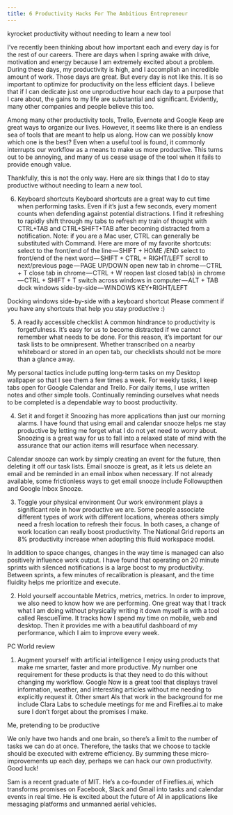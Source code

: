 ```yaml
---
title: 6 Productivity Hacks For The Ambitious Entrepreneur
---
```


kyrocket productivity without needing to learn a new tool

I’ve recently been thinking about how important each and every day is for the rest of our careers. There are days when I spring awake with drive, motivation and energy because I am extremely excited about a problem. During these days, my productivity is high, and I accomplish an incredible amount of work. Those days are great.
But every day is not like this. It is so important to optimize for productivity on the less efficient days. I believe that if I can dedicate just one unproductive hour each day to a purpose that I care about, the gains to my life are substantial and significant. Evidently, many other companies and people believe this too.

Among many other productivity tools, Trello, Evernote and Google Keep are great ways to organize our lives. However, it seems like there is an endless sea of tools that are meant to help us along. How can we possibly know which one is the best? Even when a useful tool is found, it commonly interrupts our workflow as a means to make us more productive. This turns out to be annoying, and many of us cease usage of the tool when it fails to provide enough value.

Thankfully, this is not the only way. Here are six things that I do to stay productive without needing to learn a new tool.

6. Keyboard shortcuts
Keyboard shortcuts are a great way to cut time when performing tasks. Even if it’s just a few seconds, every moment counts when defending against potential distractions. I find it refreshing to rapidly shift through my tabs to refresh my train of thought with CTRL+TAB and CTRL+SHIFT+TAB after becoming distracted from a notification. Note: if you are a Mac user, CTRL can generally be substituted with Command.
Here are more of my favorite shortcuts:
select to the front/end of the line — SHIFT + HOME /END
select to front/end of the next word — SHIFT + CTRL + RIGHT/LEFT
scroll to next/previous page — PAGE UP/DOWN
open new tab in chrome — CTRL + T
close tab in chrome — CTRL + W
reopen last closed tab(s) in chrome — CTRL + SHIFT + T
switch across windows in computer — ALT + TAB
dock windows side-by-side — WINDOWS KEY+RIGHT/LEFT

Docking windows side-by-side with a keyboard shortcut
Please comment if you have any shortcuts that help you stay productive :)

5. A readily accessible checklist
A common hindrance to productivity is forgetfulness. It’s easy for us to become distracted if we cannot remember what needs to be done. For this reason, it’s important for our task lists to be omnipresent. Whether transcribed on a nearby whiteboard or stored in an open tab, our checklists should not be more than a glance away.

My personal tactics include putting long-term tasks on my Desktop wallpaper so that I see them a few times a week. For weekly tasks, I keep tabs open for Google Calendar and Trello. For daily items, I use written notes and other simple tools. Continually reminding ourselves what needs to be completed is a dependable way to boost productivity.

4. Set it and forget it
Snoozing has more applications than just our morning alarms. I have found that using email and calendar snooze helps me stay productive by letting me forget what I do not yet need to worry about. Snoozing is a great way for us to fall into a relaxed state of mind with the assurance that our action items will resurface when necessary.

Calendar snooze can work by simply creating an event for the future, then deleting it off our task lists. Email snooze is great, as it lets us delete an email and be reminded in an email inbox when necessary. If not already available, some frictionless ways to get email snooze include Followupthen and Google Inbox Snooze.

3. Toggle your physical environment
Our work environment plays a significant role in how productive we are. Some people associate different types of work with different locations, whereas others simply need a fresh location to refresh their focus. In both cases, a change of work location can really boost productivity. The National Grid reports an 8% productivity increase when adopting this fluid workspace model.

In addition to space changes, changes in the way time is managed can also positively influence work output. I have found that operating on 20 minute sprints with silenced notifications is a large boost to my productivity. Between sprints, a few minutes of recalibration is pleasant, and the time fluidity helps me prioritize and execute.

2. Hold yourself accountable
Metrics, metrics, metrics. In order to improve, we also need to know how we are performing. One great way that I track what I am doing without physically writing it down myself is with a tool called RescueTime. It tracks how I spend my time on mobile, web and desktop. Then it provides me with a beautiful dashboard of my performance, which I aim to improve every week.

PC World review

1. Augment yourself with artificial intelligence
I enjoy using products that make me smarter, faster and more productive. My number one requirement for these products is that they need to do this without changing my workflow. Google Now is a great tool that displays travel information, weather, and interesting articles without me needing to explicitly request it. Other smart AIs that work in the background for me include Clara Labs to schedule meetings for me and Fireflies.ai to make sure I don’t forget about the promises I make.

Me, pretending to be productive

We only have two hands and one brain, so there’s a limit to the number of tasks we can do at once. Therefore, the tasks that we choose to tackle should be executed with extreme efficiency. By summing these micro-improvements up each day, perhaps we can hack our own productivity. Good luck!

Sam is a recent graduate of MIT. He’s a co-founder of Fireflies.ai, which transforms promises on Facebook, Slack and Gmail into tasks and calendar events in real time. He is excited about the future of AI in applications like messaging platforms and unmanned aerial vehicles.
